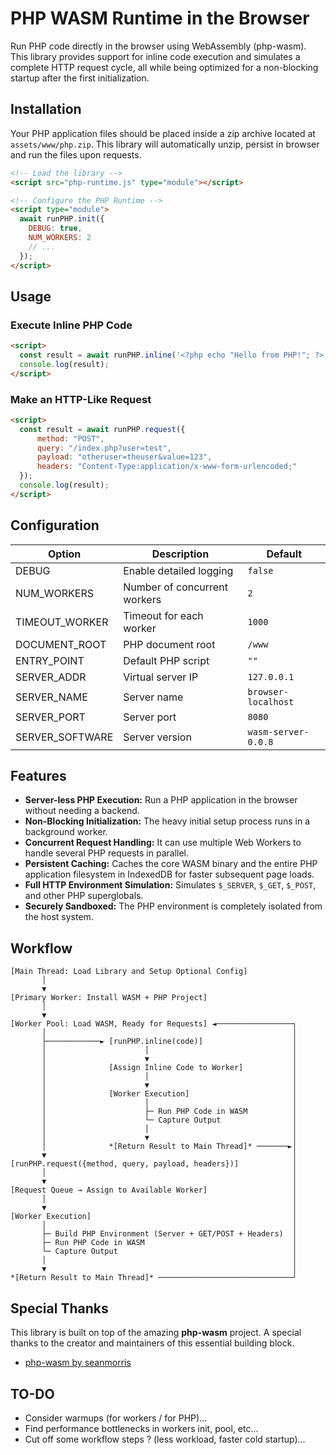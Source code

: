 # PHP WASM Runtime in the Browser

Run PHP code directly in the browser using WebAssembly (php-wasm). This library provides support for inline code execution and simulates a complete HTTP request cycle, all while being optimized for a non-blocking startup after the first initialization.

## Installation

Your PHP application files should be placed inside a zip archive located at `assets/www/php.zip`. This library will automatically unzip, persist in browser and run the files upon requests.

```html
<!-- Load the library -->
<script src="php-runtime.js" type="module"></script>

<!-- Configure the PHP Runtime -->
<script type="module">
  await runPHP.init({
    DEBUG: true,
    NUM_WORKERS: 2
    // ...
  });
</script>
```

## Usage

### Execute Inline PHP Code
```html
<script>
  const result = await runPHP.inline('<?php echo "Hello from PHP!"; ?>');
  console.log(result);
</script>
```

### Make an HTTP-Like Request
```html
<script>
  const result = await runPHP.request({
      method: "POST",
      query: "/index.php?user=test",
      payload: "otheruser=theuser&value=123",
      headers: "Content-Type:application/x-www-form-urlencoded;"
  });
  console.log(result);
</script>
```

## Configuration

| Option          | Description                    | Default             |
|-----------------|--------------------------------|---------------------|
| DEBUG           | Enable detailed logging        | `false`             |
| NUM_WORKERS     | Number of concurrent workers   | `2`                 |
| TIMEOUT_WORKER  | Timeout for each worker        | `1000`              |
| DOCUMENT_ROOT   | PHP document root              | `/www`              |
| ENTRY_POINT     | Default PHP script             | `""`                |
| SERVER_ADDR     | Virtual server IP              | `127.0.0.1`         |
| SERVER_NAME     | Server name                    | `browser-localhost` |
| SERVER_PORT     | Server port                    | `8080`              |
| SERVER_SOFTWARE | Server version                 | `wasm-server-0.0.8` |

## Features

- **Server-less PHP Execution:** Run a PHP application in the browser without needing a backend.
- **Non-Blocking Initialization:** The heavy initial setup process runs in a background worker.
- **Concurrent Request Handling:** It can use multiple Web Workers to handle several PHP requests in parallel.
- **Persistent Caching:** Caches the core WASM binary and the entire PHP application filesystem in IndexedDB for faster subsequent page loads.
- **Full HTTP Environment Simulation:** Simulates `$_SERVER`, `$_GET`, `$_POST`, and other PHP superglobals.
- **Securely Sandboxed:** The PHP environment is completely isolated from the host system.

## Workflow

```
[Main Thread: Load Library and Setup Optional Config]
       │
       ▼
[Primary Worker: Install WASM + PHP Project]
       │
       ▼
[Worker Pool: Load WASM, Ready for Requests] ◄─────────────────┐
       │                                                       │
       ├────────────► [runPHP.inline(code)]                    │
       │                      │                                │
       │                      ▼                                │
       │              [Assign Inline Code to Worker]           │
       │                      │                                │
       │                      ▼                                │
       │              [Worker Execution]                       │
       │                      │                                │
       │                      ├─ Run PHP Code in WASM          │
       │                      └─ Capture Output                │
       │                      │                                │
       │                      ▼                                │
       │              *[Return Result to Main Thread]* ───────►│
       ▼                                                       │
[runPHP.request({method, query, payload, headers})]            │
       │                                                       │
       ▼                                                       │
[Request Queue → Assign to Available Worker]                   │
       │                                                       │
       ▼                                                       │
[Worker Execution]                                             │
       │                                                       │
       ├─ Build PHP Environment (Server + GET/POST + Headers)  │
       ├─ Run PHP Code in WASM                                 │
       └─ Capture Output                                       │
       │                                                       │
       ▼                                                       │
*[Return Result to Main Thread]* ──────────────────────────────┘
```

## Special Thanks

This library is built on top of the amazing **php-wasm** project. A special thanks to the creator and maintainers of this essential building block.

- [php-wasm by seanmorris](https://php-wasm.seanmorr.is/)

## TO-DO

- Consider warmups (for workers / for PHP)...
- Find performance bottlenecks in workers init, pool, etc...
- Cut off some workflow steps ? (less workload, faster cold startup)...
